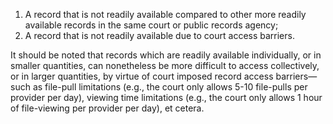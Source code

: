 1. A record that is not readily available compared to other more readily available records in the same court or public records agency;
2. A record that is not readily available due to court access barriers.

It should be noted that records which are readily available individually, or in smaller quantities, can nonetheless be more difficult to access collectively, or in larger quantities, by virtue of court imposed record access barriers—such as file-pull limitations (e.g., the court only allows 5-10 file-pulls per provider per day), viewing time limitations (e.g., the court only allows 1 hour of file-viewing per provider per day), et cetera.
